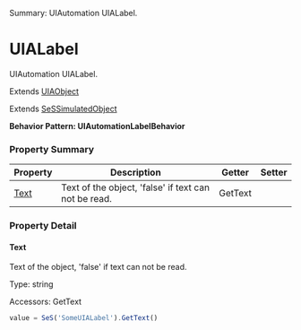 Summary: UIAutomation UIALabel.

# UIALabel

UIAutomation UIALabel.
 
Extends [UIAObject](UIAObject.md)

Extends [SeSSimulatedObject](SeSSimulatedObject.md)





**Behavior Pattern: UIAutomationLabelBehavior**


<!-- ============================== property summary ========================== -->



### Property Summary
| **Property** | **Description** | **Getter** | **Setter** |
| ------------ | --------------- | ---------- | ---------- |
| [Text](#text) | Text of the object, 'false' if text can not be read. | GetText |  |



<!-- ============================== action summary ========================== -->

<!-- ============================== property detail ========================== -->

### Property Detail

<a name="Text"></a>
#### Text

Text of the object, 'false' if text can not be read.



Type: string


Accessors: GetText

```javascript
value = SeS('SomeUIALabel').GetText()
```




<!-- ============================== action detail ========================== -->
  

